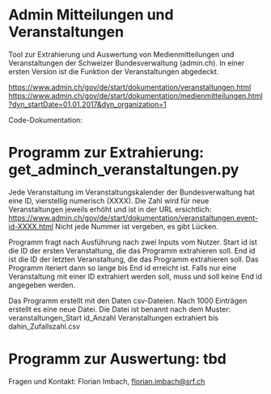 # Admin Mitteilungen und Veranstaltungen

Tool zur Extrahierung und Auswertung von Medienmitteilungen und Veranstaltungen der Schweizer Bundesverwaltung (admin.ch). In einer ersten Version ist die Funktion der Veranstaltungen abgedeckt.

https://www.admin.ch/gov/de/start/dokumentation/veranstaltungen.html
https://www.admin.ch/gov/de/start/dokumentation/medienmitteilungen.html?dyn_startDate=01.01.2017&dyn_organization=1

Code-Dokumentation:

# Programm zur Extrahierung: get_adminch_veranstaltungen.py

Jede Veranstaltung im Veranstaltungskalender der Bundesverwaltung hat eine ID, vierstellig numerisch (XXXX). Die Zahl wird für neue Veranstaltungen jeweils erhöht und ist in der URL ersichtlich: https://www.admin.ch/gov/de/start/dokumentation/veranstaltungen.event-id-XXXX.html
Nicht jede Nummer ist vergeben, es gibt Lücken.

Programm fragt nach Ausführung nach zwei Inputs vom Nutzer. Start id ist die ID der ersten Veranstaltung, die das Programm extrahieren soll. End id ist die ID der letzten Veranstaltung, die das Programm extrahieren soll. Das Programm iteriert dann so lange bis End id erreicht ist. Falls nur eine Veranstaltung mit einer ID extrahiert werden soll, muss und soll keine End id angegeben werden.

Das Programm erstellt mit den Daten csv-Dateien. Nach 1000 Einträgen erstellt es eine neue Datei. Die Datei ist benannt nach dem Muster:
veranstaltungen_Start id_Anzahl Veranstaltungen extrahiert bis dahin_Zufallszahl.csv

# Programm zur Auswertung: tbd

Fragen und Kontakt:
Florian Imbach, florian.imbach@srf.ch
